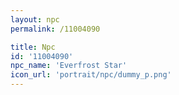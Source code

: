 ```yaml
---
layout: npc
permalink: /11004090

title: Npc
id: '11004090'
npc_name: 'Everfrost Star'
icon_url: 'portrait/npc/dummy_p.png'
---
```

